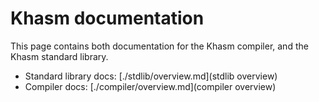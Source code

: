 # Khasm documentation

This page contains both documentation for the Khasm compiler, and the Khasm standard library.

- Standard library docs: [./stdlib/overview.md](stdlib overview)
- Compiler docs: [./compiler/overview.md](compiler overview)
